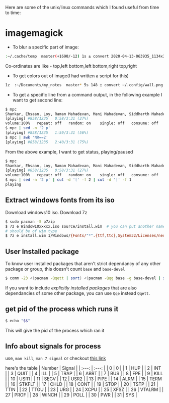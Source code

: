 Here are some of the unix/linux commands which I found useful from time to time:

# imagemagick

* To blur a specific part of image:
```sh
:~/.cache/temp  master(+1690/-12) 1s ± convert 2020-04-13-063935_1134x302_scrot.png \( -clone 0 -fill white -colorize 100 -fill black -draw "polygon 70,25 70,45 200,45 200,25" -draw "polygon 240,45 240,65 640,65 640,45" -draw "polygon 290,65 290,85 675,85 675,65" -draw "polygon 250,105 250,125 440,125 440,105" -draw "polygon 1090,205 1090,225 1125,225 1125,205" -draw "polygon 0,225 0,245 100,245 100,225" -alpha off -write mpr:mask +delete \) -mask mpr:mask -blur 0x3 +mask blurred.png
```
Co-ordinates are like - top,left bottom,left bottom,right top,right

* To get colors out of image(I had written a script for this)
```sh
1z  :~/Documents/my_notes  master* 5s 148 ± convert ~/.config/wall.png +dither -colors 10 -define histogram:unique-colors=true -format "%c" histogram:info: > getcolor.txt
```

* To get a specific line from a command output, in the following example I want to get second line:
```sh
$ mpc
Shankar, Ehsaan, Loy, Raman Mahadevan, Mani Mahadevan, Siddharth Mahadevan & Suhas Sawant - Zinda - PagalWorld.com
[playing] #858/1235   0:58/3:31 (27%)
volume:100%   repeat: off   random: on    single: off   consume: off
$ mpc | sed -n '2 p'
[playing] #858/1235   1:59/3:31 (56%)
$ mpc | awk 'NR==2'
[playing] #858/1235   2:40/3:31 (75%)
```

From the above example, I want to get status, playing/paused
```sh
$ mpc
Shankar, Ehsaan, Loy, Raman Mahadevan, Mani Mahadevan, Siddharth Mahadevan & Suhas Sawant - Zinda - PagalWorld.com
[playing] #858/1235   0:58/3:31 (27%)
volume:100%   repeat: off   random: on    single: off   consume: off
$ mpc | sed -n '2 p' | cut -d '[' -f 2 | cut -d ']' -f 1
playing
```

## Extract windows fonts from its iso
Download windows10 iso. Download 7z
```sh
$ sudo pacman -S p7zip
$ 7z e Window10xxxxx.iso source/install.wim  # you can put another name, but it
# should be of wim type
$ 7z e install.wim 1/Windows/{Fonts/"*".{ttf,ttc},System32/Licenses/neutral/"*"/"*"/license.rtf} -ofonts/
```

## User Installed package

To know user installed packages that aren't strict dependancy of any other package or group, this doesn't count `base` and `base-devel`
```sh
$ comm -23 <(pacman -Qqett | sort) <(pacman -Qqg base -g base-devel | sort | uniq) > uninstall_packages.txt
```
If you want to include _explicitly installed packages_ that are also dependancies of some other package, you can use `Qqe` instead `Qqett`.

## get pid of the process which runs it

```sh
$ echo "$$"
```

This will give the pid of the process which ran it

## Info about signals for process

use, `man kill`, `man 7 signal` or checkout [this link](https://en.wikipedia.org/wiki/Signal_(IPC)#POSIX_signals)

here's the table
| Number | Signal  |
| :---:  | :---:   |
| 0	     |  0      |
| 1	     |  HUP    |
| 2	     |  INT    |
| 3	     |  QUIT   |
| 4	     |  ILL    |
| 5	     |  TRAP   |
| 6	     |  ABRT   |
| 7	     |  BUS    |
| 8	     |  FPE    |
| 9	     |  KILL   |
| 10     |	USR1   |
| 11     |	SEGV   |
| 12     |	USR2   |
| 13     |	PIPE   |
| 14     |	ALRM   |
| 15     |	TERM   |
| 16     |	STKFLT |
| 17     |	CHLD   |
| 18     |	CONT   |
| 19     |	STOP   |
| 20     |	TSTP   |
| 21     |	TTIN   |
| 22     |	TTOU   |
| 23     |	URG    |
| 24     |	XCPU   |
| 25     |	XFSZ   |
| 26     |	VTALRM |
| 27     |	PROF   |
| 28     |	WINCH  |
| 29     |	POLL   |
| 30     |	PWR    |
| 31     |	SYS    |
